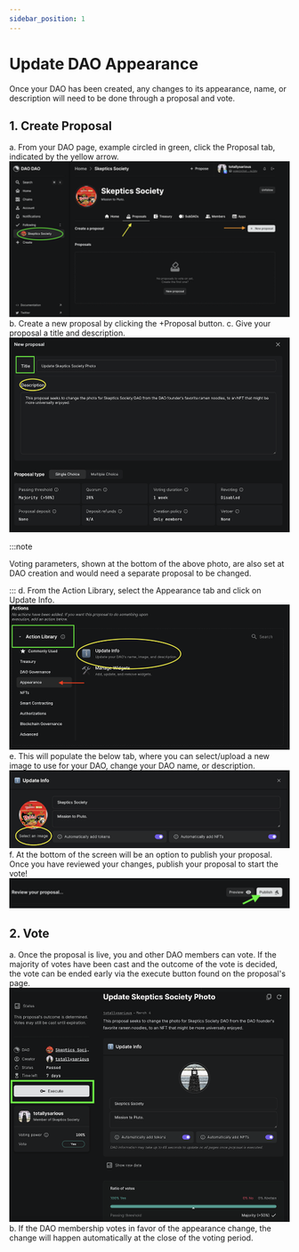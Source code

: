 ```yaml
---
sidebar_position: 1
---
```


# Update DAO Appearance
Once your DAO has been created, any changes to its appearance, name, or description will need to be done through a proposal and vote. 
## 1. Create Proposal
a. From your DAO page, example circled in green, click the Proposal tab, indicated by the yellow arrow. 
![Create appearance proposal](/img/dao-management/change-appearance1.png)
b. Create a new proposal by clicking the +Proposal button. 
c. Give your proposal a title and description. 
![Title and description proposal](/img/dao-management/change-appearance2.png)

:::note

Voting parameters, shown at the bottom of the above photo, are also set at DAO creation and would need a separate proposal to be changed.

:::
d. From the Action Library, select the Appearance tab and click on Update Info. 
![Update appearance](/img/dao-management/change-appearance4.png)
e. This will populate the below tab, where you can select/upload a new image to use for your DAO, change your DAO name, or description. 
![Update info](/img/dao-management/change-appearance3.png)
f. At the bottom of the screen will be an option to publish your proposal. Once you have reviewed your changes, publish your proposal to start the vote!
![Proposal confirmation](/img/dao-management/change-appearance5.png)
## 2. Vote
a. Once the proposal is live, you and other DAO members can vote. If the majority of votes have been cast and the outcome of the vote is decided, the vote can be ended early via the execute button found on the proposal's page. 
![Execute proposal](/img/dao-management/change-appearance6.png)
b. If the DAO membership votes in favor of the appearance change, the change will happen automatically at the close of the voting period. 
